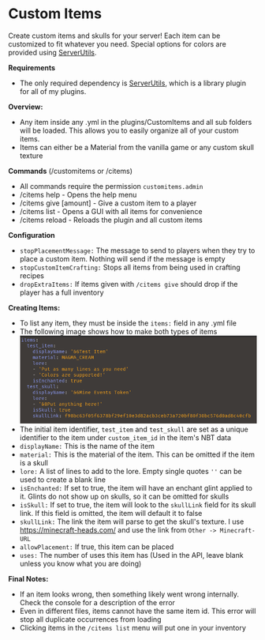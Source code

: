 # Custom Items
Create custom items and skulls for your server! Each item can be customized to fit whatever you need. Special options for colors are provided using [ServerUtils](https://www.spigotmc.org/resources/serverutils.106515/).

**Requirements**
 - The only required dependency is [ServerUtils](https://www.spigotmc.org/resources/serverutils.106515/), which is a library plugin for all of my plugins.

**Overview:**
 - Any item inside any .yml in the plugins/CustomItems and all sub folders will be loaded. This allows you to easily organize all of your custom items.
 - Items can either be a Material from the vanilla game or any custom skull texture

**Commands** (/customitems or /citems)
 - All commands require the permission `customitems.admin`
 - /citems help - Opens the help menu
 - /citems give <player> <item-id> [amount] - Give a custom item to a player
 - /citems list - Opens a GUI with all items for convenience
 - /citems reload - Reloads the plugin and all custom items

**Configuration**
 - `stopPlacementMessage:` The message to send to players when they try to place a custom item. Nothing will send if the message is empty
 - `stopCustomItemCrafting:` Stops all items from being used in crafting recipes
 - `dropExtraItems:` If items given with `/citems give` should drop if the player has a full inventory

**Creating Items:**
 - To list any item, they must be inside the `items:` field in any .yml file 
 - The following image shows how to make both types of items
![img.png](img.png)
 - The initial item identifier, `test_item` and `test_skull` are set as a unique identifier to the item under `custom_item_id` in the item's NBT data
 - `displayName:` This is the name of the item
 - `material:` This is the material of the item. This can be omitted if the item is a skull
 - `lore:` A list of lines to add to the lore. Empty single quotes `''` can be used to create a blank line
 - `isEnchanted:` If set to true, the item will have an enchant glint applied to it. Glints do not show up on skulls, so it can be omitted for skulls
 - `isSkull:` If set to true, the item will look to the `skullLink` field for its skull link. If this field is omitted, the item will default it to false
 - `skullLink:` The link the item will parse to get the skull's texture. I use https://minecraft-heads.com/ and use the link from `Other -> Minecraft-URL`
 - `allowPlacement:` If true, this item can be placed
 - `uses:` The number of uses this item has (Used in the API, leave blank unless you know what you are doing)

**Final Notes:**
 - If an item looks wrong, then something likely went wrong internally. Check the console for a description of the error
 - Even in different files, items cannot have the same item id. This error will stop all duplicate occurrences from loading
 - Clicking items in the `/citems list` menu will put one in your inventory